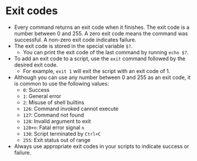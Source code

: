 # Exit codes

- Every command returns an exit code when it finishes. The exit code is a number between 0 and 255. A zero exit code means the command was successful. A non-zero exit code indicates failure.
- The exit code is stored in the special variable `$?`.
  - You can print the exit code of the last command by running `echo $?`.
- To add an exit code to a script, use the `exit` command followed by the desired exit code.
  - For example, `exit 1` will exit the script with an exit code of 1.
- Although you can use any number between 0 and 255 as an exit code, it is common to use the following values:
  - `0`: Success
  - `1`: General error
  - `2`: Misuse of shell builtins
  - `126`: Command invoked cannot execute
  - `127`: Command not found
  - `128`: Invalid argument to exit
  - `128+n`: Fatal error signal `n`
  - `130`: Script terminated by `Ctrl+C`
  - `255`: Exit status out of range
- Always use appropriate exit codes in your scripts to indicate success or failure.
